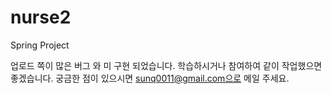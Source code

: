 nurse2
======

Spring Project

업로드 쪽이 많은 버그 와 미 구현 되었습니다.
학습하시거나 참여하여 같이 작업했으면 좋겠습니다.
궁금한 점이 있으시면 sunq0011@gmail.com으로 메일 주세요.
